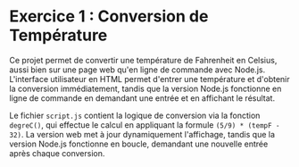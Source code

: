 # Exercice 1 : Conversion de Température

Ce projet permet de convertir une température de Fahrenheit en Celsius, aussi bien sur une page web qu'en ligne de commande avec Node.js. L'interface utilisateur en HTML permet d'entrer une température et d'obtenir la conversion immédiatement, tandis que la version Node.js fonctionne en ligne de commande en demandant une entrée et en affichant le résultat.

Le fichier `script.js` contient la logique de conversion via la fonction `degreC()`, qui effectue le calcul en appliquant la formule `(5/9) * (tempF - 32)`. La version web met à jour dynamiquement l'affichage, tandis que la version Node.js fonctionne en boucle, demandant une nouvelle entrée après chaque conversion.
